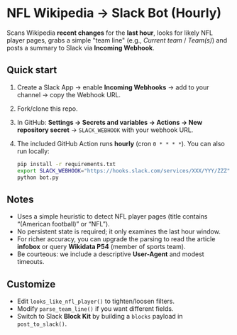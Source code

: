 
# NFL Wikipedia → Slack Bot (Hourly)

Scans Wikipedia **recent changes** for the **last hour**, looks for likely NFL player pages, grabs a simple "team line" (e.g., *Current team* / *Team(s)*) and posts a summary to Slack via **Incoming Webhook**.

## Quick start
1. Create a Slack App → enable **Incoming Webhooks** → add to your channel → copy the Webhook URL.
2. Fork/clone this repo.
3. In GitHub: **Settings → Secrets and variables → Actions → New repository secret** → `SLACK_WEBHOOK` with your webhook URL.
4. The included GitHub Action runs **hourly** (cron `0 * * * *`). You can also run locally:

   ```bash
   pip install -r requirements.txt
   export SLACK_WEBHOOK="https://hooks.slack.com/services/XXX/YYY/ZZZ"
   python bot.py
   ```

## Notes
- Uses a simple heuristic to detect NFL player pages (title contains “(American football)” or “NFL”).
- No persistent state is required; it only examines the last hour window.
- For richer accuracy, you can upgrade the parsing to read the article **infobox** or query **Wikidata P54** (member of sports team).
- Be courteous: we include a descriptive **User-Agent** and modest timeouts.

## Customize
- Edit `looks_like_nfl_player()` to tighten/loosen filters.
- Modify `parse_team_line()` if you want different fields.
- Switch to Slack **Block Kit** by building a `blocks` payload in `post_to_slack()`.
